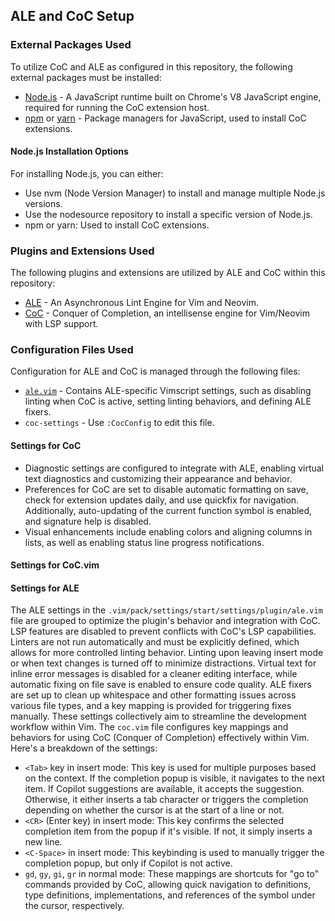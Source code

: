 ## ALE and CoC Setup

### External Packages Used

To utilize CoC and ALE as configured in this repository, the following
external packages must be installed:

* [Node.js](https://nodejs.org/) - A JavaScript runtime built on Chrome's V8
    JavaScript engine, required for running the CoC extension host.
* [npm](https://www.npmjs.com/) or [yarn](https://yarnpkg.com/) - Package
    managers for JavaScript, used to install CoC extensions.

#### Node.js Installation Options

For installing Node.js, you can either:

* Use nvm (Node Version Manager) to install and manage multiple Node.js versions.
* Use the nodesource repository to install a specific version of Node.js.
* npm or yarn: Used to install CoC extensions.

### Plugins and Extensions Used

The following plugins and extensions are utilized by ALE and CoC within this repository:

* [ALE](https://github.com/dense-analysis/ale) - An Asynchronous Lint Engine
    for Vim and Neovim.
* [CoC](https://github.com/neoclide/coc.nvim) - Conquer of Completion, an
    intellisense engine for Vim/Neovim with LSP support.

### Configuration Files Used

Configuration for ALE and CoC is managed through the following files:

* [`ale.vim`](.vim/pack/settings/start/settings/plugin/ale.vim) - Contains
    ALE-specific Vimscript settings, such as disabling linting when CoC is
    active, setting linting behaviors, and defining ALE fixers.
* `coc-settings` - Use `:CocConfig` to edit this file.

#### Settings for CoC

* Diagnostic settings are configured to integrate with ALE, enabling virtual
    text diagnostics and customizing their appearance and behavior.
* Preferences for CoC are set to disable automatic formatting on save, check
    for extension updates daily, and use quickfix for navigation.
    Additionally, auto-updating of the current function symbol is enabled, and
    signature help is disabled.
* Visual enhancements include enabling colors and aligning columns in lists,
    as well as enabling status line progress notifications.

#### Settings for CoC.vim

#### Settings for ALE

The ALE settings in the `.vim/pack/settings/start/settings/plugin/ale.vim` file are grouped to optimize the plugin's behavior and integration with CoC. LSP features are disabled to prevent conflicts with CoC's LSP capabilities. Linters are not run automatically and must be explicitly defined, which allows for more controlled linting behavior. Linting upon leaving insert mode or when text changes is turned off to minimize distractions. Virtual text for inline error messages is disabled for a cleaner editing interface, while automatic fixing on file save is enabled to ensure code quality. ALE fixers are set up to clean up whitespace and other formatting issues across various file types, and a key mapping is provided for triggering fixes manually. These settings collectively aim to streamline the development workflow within Vim.
The `coc.vim` file configures key mappings and behaviors for using CoC
(Conquer of Completion) effectively within Vim. Here's a breakdown of the
settings:

* `<Tab>` key in insert mode: This key is used for multiple purposes based on
    the context. If the completion popup is visible, it navigates to the next
    item. If Copilot suggestions are available, it accepts the suggestion.
    Otherwise, it either inserts a tab character or triggers the completion
    depending on whether the cursor is at the start of a line or not.
* `<CR>` (Enter key) in insert mode: This key confirms the selected completion
    item from the popup if it's visible. If not, it simply inserts a new line.
* `<C-Space>` in insert mode: This keybinding is used to manually trigger the
    completion popup, but only if Copilot is not active.
* `gd`, `gy`, `gi`, `gr` in normal mode: These mappings are shortcuts for "go
    to" commands provided by CoC, allowing quick navigation to definitions,
    type definitions, implementations, and references of the symbol under the
    cursor, respectively.
